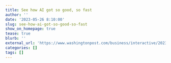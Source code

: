 ```yaml
---
title: See how AI got so good, so fast
author: ''
date: '2023-05-26 8:10:00'
slug: see-how-ai-got-so-good-so-fast
show_on_homepage: true
tease: true
blurb: ''
external_url: 'https://www.washingtonpost.com/business/interactive/2023/artificial-intelligence-tech-rapid-advances/'
categories: []
tags: []
---
```

